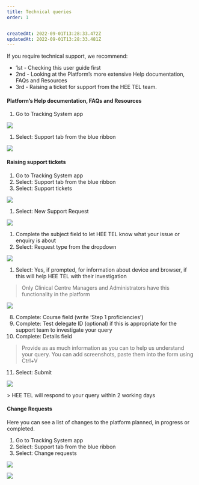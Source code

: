 ```yaml
---
title: Technical queries
order: 1


createdAt: 2022-09-01T13:28:33.472Z
updatedAt: 2022-09-01T13:28:33.481Z
---
```



If you require technical support, we recommend:​

* 1st - Checking this user guide first​
* 2nd - Looking at the Platform’s more extensive Help documentation, FAQs and Resources​
* 3rd - Raising a ticket for support from the HEE TEL team.​

#### Platform’s Help documentation, FAQs and Resources

1. Go to Tracking System app​

![](/img/ad-6-01-Tech-queries.jpg)

1. Select: Support tab from the blue ribbon ​

![](/img/ad-6-02-Tech-queries.jpg)

#### Raising support tickets

1. Go to Tracking System app​
2. Select: Support tab from the blue ribbon ​
3. Select: Support tickets​

![](/img/ad-6-03-Tech-queries.jpg)

1. Select: New Support Request​

![](/img/ad-6-04-Tech-queries.jpg)

1. Complete the subject field to let HEE TEL know what your issue or enquiry is about​
2. Select: Request type from the dropdown ​

![](/img/ad-6-05-Tech-queries.jpg)

1. Select: Yes, if prompted, for information about device and browser, if this will help HEE TEL with their investigation

> Only Clinical Centre Managers and Administrators have this functionality in the platform ​

![](/img/ad-6-06-Tech-queries.jpg)

8. Complete: Course field (write ‘Step 1 proficiencies’) ​
9. Complete: Test delegate ID  (optional) if this is appropriate for the support team to investigate your query​
10. Complete: Details field​

> Provide as as much information as you can to help us understand your query. You can add screenshots, paste them into the form using Ctrl+V​



11. Select: Submit ​

![](/img/ad-6-07-Tech-queries.jpg)

​> HEE TEL will respond to your query within 2 working days​

#### Change Requests​

Here you can see a list of changes to the platform planned, in progress or completed.​

1. Go to Tracking System app​
2. Select: Support tab from the blue ribbon ​
3. Select: Change requests​

![](/img/ad-6-08-Tech-queries.jpg)

![](/img/ad-6-12-tech.jpg)